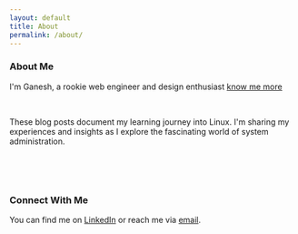 ```yaml
---
layout: default
title: About
permalink: /about/
---
```



  <h3>About Me</h3> 

  <!-- <br style="line-height:0px;" /> -->

  <p>I'm Ganesh, a rookie web engineer and design enthusiast <a href="https://ganeshvath.netlify.app">know me more</a></p>

  <br>

  <p>These blog posts document my learning journey into Linux. I'm sharing my experiences and insights as I explore the fascinating world of system administration.</p>

  <br><br>

  <div style="display: flex; justify-content: center;">
  <div data-iframe-width="200" data-iframe-height="300" data-share-badge-id="854b07f1-1d7c-4cd4-8480-17035c4b2b96" data-share-badge-host="https://www.credly.com"></div>
</div>
<script type="text/javascript" async src="//cdn.credly.com/assets/utilities/embed.js"></script>

  <h3>Connect With Me</h3>

  <p>You can find me on <a href="https://www.linkedin.com/in/ganesh097/">LinkedIn</a> or reach me via <a href="mailto:ganeshvathumilli@gmail.com">email</a>.</p>
